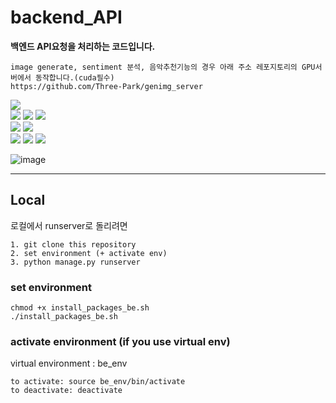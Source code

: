 # backend_API
**백엔드 API요청을 처리하는 코드입니다.**

    image generate, sentiment 분석, 음악추천기능의 경우 아래 주소 레포지토리의 GPU서버에서 동작합니다.(cuda필수)
    https://github.com/Three-Park/genimg_server


<div align=left>
 <img src="https://img.shields.io/badge/Amazon%20EC2-FF9900?style=for-the-badge&logo=Amazon%20EC2&logoColor=white"> 
 <br>
 <img src="https://img.shields.io/badge/Amazon%20S3-569A31?style=for-the-badge&logo=Amazon%20S3&logoColor=white">
 <img src="https://img.shields.io/badge/Amazon%20RDS-527FFF?style=for-the-badge&logo=amazonrds&logoColor=white">
 <img src="https://img.shields.io/badge/MySQL-4479A1?style=for-the-badge&logo=MySQL&logoColor=white">
 <br>
 <img src="https://img.shields.io/badge/Python-3776AB?style=for-the-badge&logo=Python&logoColor=white">
  <img src="https://img.shields.io/badge/Django-092E20?style=for-the-badge&logo=Django&logoColor=white">
    <br>
  <img src="https://img.shields.io/badge/nginx-%23009639.svg?style=for-the-badge&logo=nginx&logoColor=white">
 <img src="https://img.shields.io/badge/Gunicorn-499848?style=for-the-badge&logo=Gunicorn&logoColor=white">
 <img src="https://img.shields.io/badge/Let's%20Encrypt-003A70?style=for-the-badge&logo=letsencrypt&logoColor=white">
</div>

![image](https://github.com/Three-Park/backend_server/assets/96293444/1374a8ec-e310-41f6-9457-67c71eb7aa6c)



---
## Local

로컬에서 runserver로 돌리려면 

    1. git clone this repository
    2. set environment (+ activate env)
    3. python manage.py runserver

### set environment
    chmod +x install_packages_be.sh
    ./install_packages_be.sh

### activate environment (if you use virtual env)
virtual environment : be_env

    to activate: source be_env/bin/activate
    to deactivate: deactivate
